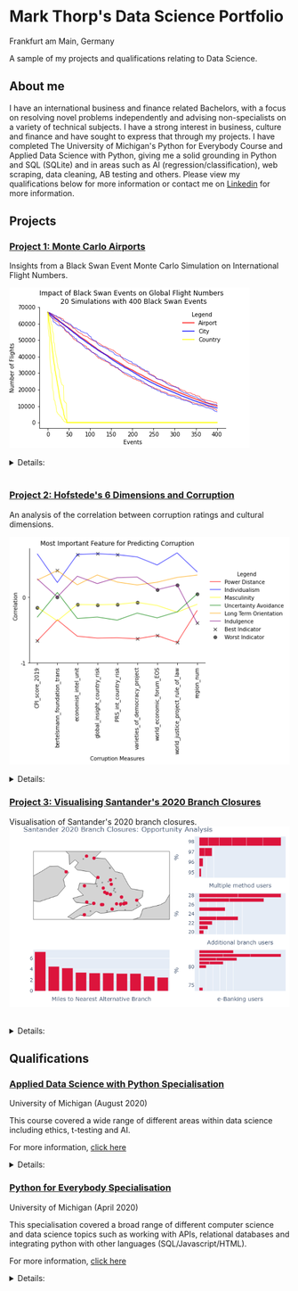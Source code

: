 # Mark Thorp's Data Science Portfolio
Frankfurt am Main, Germany

A sample of my projects and qualifications relating to Data Science.

## About me

I have an international business and finance related Bachelors, with a focus on resolving novel problems independently and advising non-specialists on a variety of technical subjects. I have a strong interest in business, culture and finance and have sought to express that through my projects. I have completed The University of Michigan's Python for Everybody Course and Applied Data Science with Python, giving me a solid grounding in Python and SQL (SQLite) and in areas such as AI (regression/classification), web scraping, data cleaning, AB testing and others. Please view my qualifications below for more information or contact me on [Linkedin](https://www.linkedin.com/in/thorpmark/) for more information.

## Projects

### [Project 1: Monte Carlo Airports](https://mthorp363.github.io/monte_carlo_airports/)
Insights from a Black Swan Event Monte Carlo Simulation on International Flight Numbers.

![Monte Carlo model output](mc_model_output.png)



<details>
<summary>Details:</summary>
<br>
Language(s) and libraries: <br>

Python:<br>
- Pandas
- Numpy
- Networkx
- Seaborn
- Matplotlib
- Random

Skills:
- Data cleaning
- Social networks
- Data exploration
- Data visualisation

</details>

<br>

### [Project 2: Hofstede's 6 Dimensions and Corruption](https://mthorp363.github.io/culture_and_corruption/)
An analysis of the correlation between corruption ratings and cultural dimensions.

![Feature selection](corruption_features.png)
<br>

<details>
<summary>Details:</summary>
<br>
Language(s) and libraries: <br>

Python:<br>
- Pandas
- Numpy
- Seaborn
- Matplotlib
- Missingno 

Skills:
- Data cleaning
- Feature Selection
- Data exploration
- Data visualisation

</details>


### [Project 3: Visualising Santander's 2020 Branch Closures](https://mthorp363.github.io/santander_branch_closures/) 
Visualisation of Santander's 2020 branch closures.
![Santander Visualisation](newplot.png)


<br>
<details>
<summary>Details:</summary>
<br>
Language(s) and libraries: <br>

Python:<br>
- Pandas
- Numpy
- Regex
- Ipywidgets
- Plotly
- Seaborn
- Matplotlib
- Missingno 

Skills:
- Data cleaning
- Data exploration
- Data visualisation
- Interactivity

</details>


## Qualifications

### [Applied Data Science with Python Specialisation](https://www.coursera.org/account/accomplishments/specialization/9FJE8W2RKRFS)
University of Michigan (August 2020)

This course covered a wide range of different areas within data science including ethics, t-testing and AI.

For more information, [click here](https://www.coursera.org/specializations/data-science-python)

<details>
<summary>Details:</summary>
  
Courses:

- Introduction to Data Science in Python
- Applied Plotting, Charting & Data Representation in Python
- Applied Machine Learning in Python
- Applied Text Mining in Python
- Applied Social Network Analysis in Python

Skills:

- Python Programming
- Text Mining
- Pandas
- Matplotlib
- Numpy
- Data Cleansing
- Data Virtualization
- Machine Learning
- Scikit-Learn
- Natural Language Toolkit (NLTK)

</details>

### [Python for Everybody Specialisation](https://www.coursera.org/account/accomplishments/specialization/CYF7KJENMFGZ) 
University of Michigan (April 2020)

This specialisation covered a broad range of different computer science and data science topics such as working with APIs, relational databases and integrating python with other languages (SQL/Javascript/HTML).

For more information, [click here](https://www.coursera.org/specializations/python?skipBrowseRedirect=true)

<details>
<summary>Details:</summary>

Courses:

- Programming for Everybody (Getting Started with Python)
- Using Databases with Python
- Python Data Structures
- Using Python to Access Web Data
- Capstone: Retrieving, Processing, and Visualizing Data with Python

Skills:

- Python Programming
- Json
- Xml
- Database (DBMS)
- Data Structures
- Web Scraping
- Sqlite
- SQL

</details>
